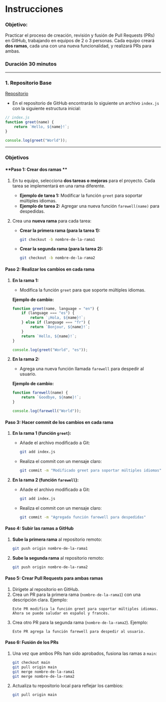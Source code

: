 # Instrucciones

### **Objetivo:**
Practicar el proceso de creación, revisión y fusión de Pull Requests (PRs) en GitHub, trabajando en equipos de 2 o 3 personas. Cada equipo creará **dos ramas**, cada una con una nueva funcionalidad, y realizará PRs para ambas.

### Duración 30 minutos
---

### **1. Repositorio Base**
[Repositorio](https://github.com/pazteddy/practica-github-Flow)
- En el repositorio de GitHub encontrarás lo siguiente un archivo `index.js` con la siguiente estructura inicial:

```javascript
// index.js
function greet(name) {
    return `Hello, ${name}!`;
}

console.log(greet("World"));
```

---

### **Objetivos**

#### **Paso 1: Crear dos ramas **
1. En tu equipo, selecciona **dos tareas o mejoras** para el proyecto. Cada tarea se implementará en una rama diferente.
   - **Ejemplo de tarea 1:** Modificar la función `greet` para soportar múltiples idiomas.
   - **Ejemplo de tarea 2:** Agregar una nueva función `farewell(name)` para despedidas.

2. Crea una **nueva rama** para cada tarea:

   - **Crear la primera rama (para la tarea 1):**
     ```bash
     git checkout -b nombre-de-la-rama1
     ```

   - **Crear la segunda rama (para la tarea 2):**
     ```bash
     git checkout -b nombre-de-la-rama2
     ```

#### **Paso 2: Realizar los cambios en cada rama**
1. **En la rama 1:**
   - Modifica la función `greet` para que soporte múltiples idiomas.
   
   **Ejemplo de cambio:**
   ```javascript
   function greet(name, language = "en") {
       if (language === "es") {
           return `¡Hola, ${name}!`;
       } else if (language === "fr") {
           return `Bonjour, ${name}!`;
       }
       return `Hello, ${name}!`;
   }

   console.log(greet("World", "es"));
   ```

2. **En la rama 2:**
   - Agrega una nueva función llamada `farewell` para despedir al usuario.

   **Ejemplo de cambio:**
   ```javascript
   function farewell(name) {
       return `Goodbye, ${name}!`;
   }

   console.log(farewell("World"));
   ```

#### **Paso 3: Hacer commit de los cambios en cada rama**
1. **En la rama 1 (función `greet`):**
   - Añade el archivo modificado a Git:
     ```bash
     git add index.js
     ```
   - Realiza el commit con un mensaje claro:
     ```bash
     git commit -m "Modificado greet para soportar múltiples idiomas"
     ```

2. **En la rama 2 (función `farewell`):**
   - Añade el archivo modificado a Git:
     ```bash
     git add index.js
     ```
   - Realiza el commit con un mensaje claro:
     ```bash
     git commit -m "Agregada función farewell para despedidas"
     ```

#### **Paso 4: Subir las ramas a GitHub**
1. **Sube la primera rama** al repositorio remoto:
   ```bash
   git push origin nombre-de-la-rama1
   ```

2. **Sube la segunda rama** al repositorio remoto:
   ```bash
   git push origin nombre-de-la-rama2
   ```

#### **Paso 5: Crear Pull Requests para ambas ramas**
1. Dirígete al repositorio en GitHub.
2. Crea un PR para la primera rama (`nombre-de-la-rama1`) con una descripción clara. Ejemplo:
   ```
   Este PR modifica la función greet para soportar múltiples idiomas. Ahora se puede saludar en español y francés.
   ```
3. Crea otro PR para la segunda rama (`nombre-de-la-rama2`). Ejemplo:
   ```
   Este PR agrega la función farewell para despedir al usuario.
   ```

#### **Paso 6: Fusión de los PRs**
1. Una vez que ambos PRs han sido aprobados, fusiona las ramas a `main`:
   ```bash
   git checkout main
   git pull origin main
   git merge nombre-de-la-rama1
   git merge nombre-de-la-rama2
   ```

2. Actualiza tu repositorio local para reflejar los cambios:
   ```bash
   git pull origin main
   ```
